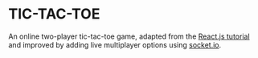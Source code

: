 # TIC-TAC-TOE
 An online two-player tic-tac-toe game, adapted from the <a href="https://reactjs.org/tutorial/tutorial.html">React.js tutorial</a> and improved by adding live multiplayer options using <a href="https://socket.io/">socket.io</a>.
